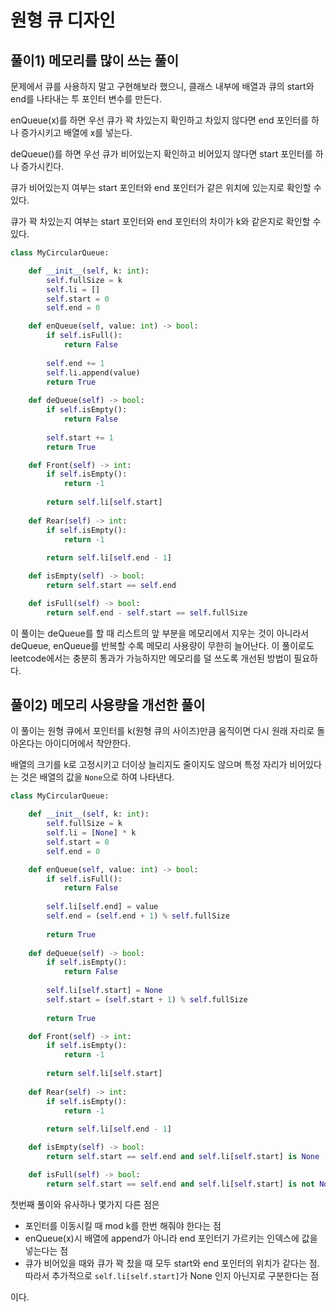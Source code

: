# 원형 큐 디자인

## 풀이1) 메모리를 많이 쓰는 풀이

문제에서 큐를 사용하지 말고 구현해보라 했으니, 클래스 내부에 배열과 큐의 start와 end를 나타내는 투 포인터 변수를 만든다.

enQueue(x)를 하면 우선 큐가 꽉 차있는지 확인하고 차있지 않다면 end 포인터를 하나 증가시키고 배열에 x를 넣는다.

deQueue()를 하면 우선 큐가 비어있는지 확인하고 비어있지 않다면 start 포인터를 하나 증가시킨다.

큐가 비어있는지 여부는 start 포인터와 end 포인터가 같은 위치에 있는지로 확인할 수 있다.

큐가 꽉 차있는지 여부는 start 포인터와 end 포인터의 차이가 k와 같은지로 확인할 수 있다.

```python
class MyCircularQueue:

    def __init__(self, k: int):
        self.fullSize = k
        self.li = []
        self.start = 0
        self.end = 0

    def enQueue(self, value: int) -> bool:
        if self.isFull():
            return False
        
        self.end += 1
        self.li.append(value)
        return True
        
    def deQueue(self) -> bool:
        if self.isEmpty():
            return False
        
        self.start += 1
        return True

    def Front(self) -> int:
        if self.isEmpty():
            return -1
        
        return self.li[self.start]
        
    def Rear(self) -> int:
        if self.isEmpty():
            return -1
        
        return self.li[self.end - 1]

    def isEmpty(self) -> bool:
        return self.start == self.end    

    def isFull(self) -> bool:
        return self.end - self.start == self.fullSize
```

이 풀이는 deQueue를 할 때 리스트의 앞 부분을 메모리에서 지우는 것이 아니라서 deQueue, enQueue를 반복할 수록 메모리 사용량이 무한히 늘어난다. 이 풀이로도 leetcode에서는 충분히 통과가 가능하지만 메모리를 덜 쓰도록 개선된 방법이 필요하다.



## 풀이2) 메모리 사용량을 개선한 풀이

이 풀이는 원형 큐에서 포인터를 k(원형 큐의 사이즈)만큼 움직이면 다시 원래 자리로 돌아온다는 아이디어에서 착안한다.

배열의 크기를 k로 고정시키고 더이상 늘리지도 줄이지도 않으며 특정 자리가 비어있다는 것은 배열의 값을 `None`으로 하여 나타낸다.

```python
class MyCircularQueue:

    def __init__(self, k: int):
        self.fullSize = k
        self.li = [None] * k
        self.start = 0
        self.end = 0

    def enQueue(self, value: int) -> bool:
        if self.isFull():
            return False
        
        self.li[self.end] = value
        self.end = (self.end + 1) % self.fullSize
        
        return True
        
    def deQueue(self) -> bool:
        if self.isEmpty():
            return False
        
        self.li[self.start] = None
        self.start = (self.start + 1) % self.fullSize
        
        return True

    def Front(self) -> int:
        if self.isEmpty():
            return -1
        
        return self.li[self.start]
        
    def Rear(self) -> int:
        if self.isEmpty():
            return -1
        
        return self.li[self.end - 1]

    def isEmpty(self) -> bool:
        return self.start == self.end and self.li[self.start] is None    

    def isFull(self) -> bool:
        return self.start == self.end and self.li[self.start] is not None
```

첫번째 풀이와 유사하나 몇가지 다른 점은

- 포인터를 이동시킬 때 mod k를 한번 해줘야 한다는 점
- enQueue(x)시 배열에 append가 아니라 end 포인터기 가르키는 인덱스에 값을 넣는다는 점
- 큐가 비어있을 때와 큐가 꽉 찼을 때 모두 start와 end 포인터의 위치가 같다는 점. 따라서 추가적으로 `self.li[self.start]`가 None 인지 아닌지로 구분한다는 점

이다.